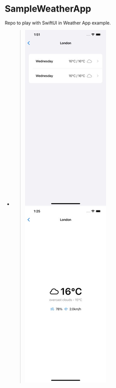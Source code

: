 # SampleWeatherApp
Repo to play with SwiftUI in Weather App example. 

  -  
    > ![Effect](https://github.com/karthikAdaptavant/SampleWeatherApp/blob/main/WeatherApp/Resource/SSList.jpg)
    > ![Effect](https://github.com/karthikAdaptavant/SampleWeatherApp/blob/main/WeatherApp/Resource/SSTwoo.jpg)


